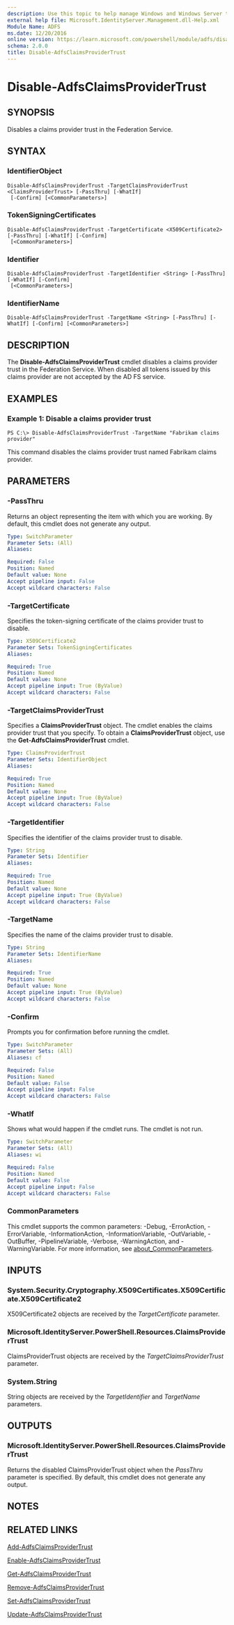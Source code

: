 ```yaml
---
description: Use this topic to help manage Windows and Windows Server technologies with Windows PowerShell.
external help file: Microsoft.IdentityServer.Management.dll-Help.xml
Module Name: ADFS
ms.date: 12/20/2016
online version: https://learn.microsoft.com/powershell/module/adfs/disable-adfsclaimsprovidertrust?view=windowsserver2025-ps&wt.mc_id=ps-gethelp
schema: 2.0.0
title: Disable-AdfsClaimsProviderTrust
---
```


# Disable-AdfsClaimsProviderTrust

## SYNOPSIS
Disables a claims provider trust in the Federation Service.

## SYNTAX

### IdentifierObject
```
Disable-AdfsClaimsProviderTrust -TargetClaimsProviderTrust <ClaimsProviderTrust> [-PassThru] [-WhatIf]
 [-Confirm] [<CommonParameters>]
```

### TokenSigningCertificates
```
Disable-AdfsClaimsProviderTrust -TargetCertificate <X509Certificate2> [-PassThru] [-WhatIf] [-Confirm]
 [<CommonParameters>]
```

### Identifier
```
Disable-AdfsClaimsProviderTrust -TargetIdentifier <String> [-PassThru] [-WhatIf] [-Confirm]
 [<CommonParameters>]
```

### IdentifierName
```
Disable-AdfsClaimsProviderTrust -TargetName <String> [-PassThru] [-WhatIf] [-Confirm] [<CommonParameters>]
```

## DESCRIPTION
The **Disable-AdfsClaimsProviderTrust** cmdlet disables a claims provider trust in the Federation Service.
When disabled all tokens issued by this claims provider are not accepted by the AD FS service.

## EXAMPLES

### Example 1: Disable a claims provider trust
```
PS C:\> Disable-AdfsClaimsProviderTrust -TargetName "Fabrikam claims provider"
```

This command disables the claims provider trust named Fabrikam claims provider.

## PARAMETERS

### -PassThru
Returns an object representing the item with which you are working.
By default, this cmdlet does not generate any output.

```yaml
Type: SwitchParameter
Parameter Sets: (All)
Aliases:

Required: False
Position: Named
Default value: None
Accept pipeline input: False
Accept wildcard characters: False
```

### -TargetCertificate
Specifies the token-signing certificate of the claims provider trust to disable.

```yaml
Type: X509Certificate2
Parameter Sets: TokenSigningCertificates
Aliases:

Required: True
Position: Named
Default value: None
Accept pipeline input: True (ByValue)
Accept wildcard characters: False
```

### -TargetClaimsProviderTrust
Specifies a **ClaimsProviderTrust** object.
The cmdlet enables the claims provider trust that you specify.
To obtain a **ClaimsProviderTrust** object, use the **Get-AdfsClaimsProviderTrust** cmdlet.

```yaml
Type: ClaimsProviderTrust
Parameter Sets: IdentifierObject
Aliases:

Required: True
Position: Named
Default value: None
Accept pipeline input: True (ByValue)
Accept wildcard characters: False
```

### -TargetIdentifier
Specifies the identifier of the claims provider trust to disable.

```yaml
Type: String
Parameter Sets: Identifier
Aliases:

Required: True
Position: Named
Default value: None
Accept pipeline input: True (ByValue)
Accept wildcard characters: False
```

### -TargetName
Specifies the name of the claims provider trust to disable.

```yaml
Type: String
Parameter Sets: IdentifierName
Aliases:

Required: True
Position: Named
Default value: None
Accept pipeline input: True (ByValue)
Accept wildcard characters: False
```

### -Confirm
Prompts you for confirmation before running the cmdlet.

```yaml
Type: SwitchParameter
Parameter Sets: (All)
Aliases: cf

Required: False
Position: Named
Default value: False
Accept pipeline input: False
Accept wildcard characters: False
```

### -WhatIf
Shows what would happen if the cmdlet runs.
The cmdlet is not run.

```yaml
Type: SwitchParameter
Parameter Sets: (All)
Aliases: wi

Required: False
Position: Named
Default value: False
Accept pipeline input: False
Accept wildcard characters: False
```

### CommonParameters
This cmdlet supports the common parameters: -Debug, -ErrorAction, -ErrorVariable, -InformationAction, -InformationVariable, -OutVariable, -OutBuffer, -PipelineVariable, -Verbose, -WarningAction, and -WarningVariable. For more information, see [about_CommonParameters](https://go.microsoft.com/fwlink/?LinkID=113216).

## INPUTS

### System.Security.Cryptography.X509Certificates.X509Certificate.X509Certificate2

X509Certificate2 objects are received by the *TargetCertificate* parameter.

### Microsoft.IdentityServer.PowerShell.Resources.ClaimsProviderTrust

ClaimsProviderTrust objects are received by the *TargetClaimsProviderTrust* parameter.

### System.String

String objects are received by the *TargetIdentifier* and *TargetName* parameters.

## OUTPUTS

### Microsoft.IdentityServer.PowerShell.Resources.ClaimsProviderTrust

Returns the disabled ClaimsProviderTrust object when the *PassThru* parameter is specified. By default, this cmdlet does not generate any output.

## NOTES

## RELATED LINKS

[Add-AdfsClaimsProviderTrust](./Add-AdfsClaimsProviderTrust.md)

[Enable-AdfsClaimsProviderTrust](./Enable-AdfsClaimsProviderTrust.md)

[Get-AdfsClaimsProviderTrust](./Get-AdfsClaimsProviderTrust.md)

[Remove-AdfsClaimsProviderTrust](./Remove-AdfsClaimsProviderTrust.md)

[Set-AdfsClaimsProviderTrust](./Set-AdfsClaimsProviderTrust.md)

[Update-AdfsClaimsProviderTrust](./Update-AdfsClaimsProviderTrust.md)

